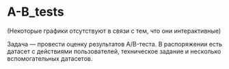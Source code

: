# A-B_tests
(Некоторые графики отсутствуют в связи с тем, что они интерактивные)

Задача — провести оценку результатов A/B-теста. В распоряжении есть датасет с действиями пользователей, техническое задание и несколько вспомогательных датасетов.
